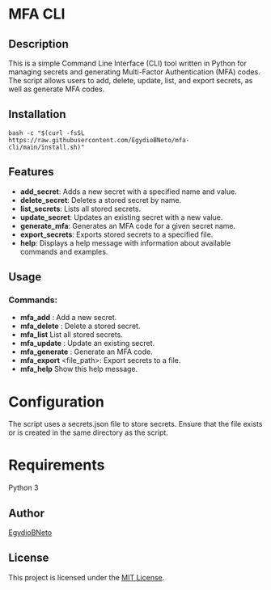 # MFA CLI

## Description
This is a simple Command Line Interface (CLI) tool written in Python for managing secrets and generating Multi-Factor Authentication (MFA) codes. The script allows users to add, delete, update, list, and export secrets, as well as generate MFA codes.


## Installation

```
bash -c "$(curl -fsSL https://raw.githubusercontent.com/EgydioBNeto/mfa-cli/main/install.sh)"
```

## Features
- **add_secret**: Adds a new secret with a specified name and value.
- **delete_secret**: Deletes a stored secret by name.
- **list_secrets**: Lists all stored secrets.
- **update_secret**: Updates an existing secret with a new value.
- **generate_mfa**: Generates an MFA code for a given secret name.
- **export_secrets**: Exports stored secrets to a specified file.
- **help**: Displays a help message with information about available commands and examples.

## Usage

### Commands:
- **mfa_add** <name> <secret>: Add a new secret.
- **mfa_delete** <name>: Delete a stored secret.
- **mfa_list** List all stored secrets.
- **mfa_update** <name> <secret>: Update an existing secret.
- **mfa_generate** <name>: Generate an MFA code.
- **mfa_export** <file_path>: Export secrets to a file.
- **mfa_help** Show this help message.

# Configuration
The script uses a secrets.json file to store secrets. Ensure that the file exists or is created in the same directory as the script.

# Requirements
Python 3

## Author
[EgydioBNeto](https://github.com/EgydioBNeto/mfa-cli/blob/main/LICENSE)

## License
This project is licensed under the [MIT License](URL_do_Link).

